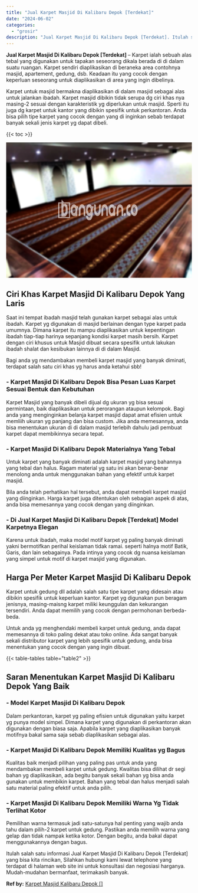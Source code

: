 ```yaml
---
title: "Jual Karpet Masjid Di Kalibaru Depok [Terdekat]"
date: "2024-06-02"
categories: 
  - "grosir"
description: "Jual Karpet Masjid Di Kalibaru Depok [Terdekat]. Itulah salah satu informasi Jual Karpet Masjid Di Kalibaru Depok [Terdekat] yang bisa kita rincikan, Silah..."
---
```


**Jual Karpet Masjid Di Kalibaru Depok \[Terdekat\]** – Karpet ialah sebuah alas tebal yang digunakan untuk tapakan seseorang dikala berada di di dalam suatu ruangan. Karpet sendiri diaplikasikan di beraneka area contohnya masjid, apartement, gedung, dsb. Keadaan itu yang cocok dengan keperluan seseorang untuk diaplikasikan di area yang ingin dibelinya.

Karpet untuk masjid bermakna diaplikasikan di dalam masjid sebagai alas untuk jalankan ibadah. Karpet masjid dibikin tidak serupa dg ciri khas nya masing-2 sesuai dengan karakteristik yg diperlukan untuk masjid. Sperti itu juga dg karpet untuk kantor yang dibikin spesifik untuk perkantoran. Anda bisa pilih tipe karpet yang cocok dengan yang di inginkan sebab terdapat banyak sekali jenis karpet yg dapat dibeli.

{{< toc >}}

![Jual Karpet Masjid Di Kalibaru Depok [Terdekat]](/images/grosir-karpet-murah-71.png)

## Ciri Khas Karpet Masjid Di Kalibaru Depok Yang Laris

Saat ini tempat ibadah masjid telah gunakan karpet sebagai alas untuk ibadah. Karpet yg digunakan di masjid berlainan dengan type karpet pada umumnya. Dimana karpet itu mampu diaplikasikan untuk kepentingan ibadah tiap-tiap harinya sepanjang kondisi karpet masih bersih. Karpet dengan ciri khusus untuk Masjid dibuat secara spesifik untuk lakukan ibadah shalat dan kesibukan lainnya di di dalam Masjid.

Bagi anda yg mendambakan membeli karpet masjid yang banyak diminati, terdapat salah satu ciri khas yg harus anda ketahui sbb!

### \- Karpet Masjid Di Kalibaru Depok Bisa Pesan Luas Karpet Sesuai Bentuk dan Kebutuhan

Karpet Masjid yang banyak dibeli dijual dg ukuran yg bisa sesuai permintaan, baik diaplikasikan untuk perorangan ataupun kelompok. Bagi anda yang menginginkan belanja karpet masjid dapat amat efisien untuk memliih ukuran yg panjang dan bisa custom. Jika anda memesannya, anda bisa menentukan ukuran di di dalam masjid terlebih dahulu jadi pembuat karpet dapat membikinnya secara tepat.

### \- Karpet Masjid Di Kalibaru Depok Materialnya Yang Tebal

Untuk karpet yang banyak diminati adalah karpet masjid yang bahannya yang tebal dan halus. Ragam material yg satu ini akan benar-benar menolong anda untuk menggunakan bahan yang efektif untuk karpet masjid.

Bila anda telah perhatikan hal tersebut, anda dapat membeli karpet masjid yang diinginkan. Harga karpet juga ditentukan oleh sebagian aspek di atas, anda bisa memesannya yang cocok dengan yang diinginkan.

### \- Di Jual Karpet Masjid Di Kalibaru Depok \[Terdekat\] Model Karpetnya Elegan

Karena untuk ibadah, maka model motif karpet yg paling banyak diminati yakni bermotifkan perihal keislaman tidak ramai. seperti halnya motif Batik, Garis, dan lain sebagainya. Pada intinya yang cocok dg nuansa keislaman yang simpel untuk motif di karpet masjid yang digunakan.

## Harga Per Meter Karpet Masjid Di Kalibaru Depok

Karpet untuk gedung dll adalah salah satu tipe karpet yang didesain atau dibikin spesifik untuk keperluan kantor. Karpet yg digunakan pun beragam jenisnya, masing-maisng karpet miliki keunggulan dan kekurangan tersendiri. Anda dapat memilih yang cocok dengan permohonan berbeda-beda.

Untuk anda yg menghendaki membeli karpet untuk gedung, anda dapat memesannya di toko paling dekat atau toko online. Ada sangat banyak sekali distributor karpet yang lebih spesifik untuk gedung, anda bisa menentukan yang cocok dengan yang ingin dibuat.

{{< table-tables table="table2" >}}

## Saran Menentukan Karpet Masjid Di Kalibaru Depok Yang Baik

### \- Model Karpet Masjid Di Kalibaru Depok

Dalam perkantoran, karpet yg paling efisien untuk digunakan yaitu karpet yg punya model simpel. Dimana karpet yang digunakan di perkantoran akan digunakan dengan biasa saja. Apabila karpet yang diaplikasikan banyak motifnya bakal sama saja sebab diaplikasikan sebagai alas.

### \- Karpet Masjid Di Kalibaru Depok Memiliki Kualitas yg Bagus

Kualitas baik menjadi pilihan yang paling pas untuk anda yang mendambakan membeli karpet untuk gedung. Kwalitas bisa dilihat dr segi bahan yg diaplikasikan, ada begitu banyak sekali bahan yg bisa anda gunakan untuk membikin karpet. Bahan yang tebal dan halus menjadi salah satu material paling efektif untuk anda pilih.

### \- Karpet Masjid Di Kalibaru Depok Memiliki Warna Yg Tidak Terlihat Kotor

Pemilihan warna termasuk jadi satu-satunya hal penting yang wajib anda tahu dalam pilih-2 karpet untuk gedung. Pastikan anda memilih warna yang gelap dan tidak nampak ketika kotor. Dengan begitu, anda bakal dapat menggunakannya dengan bagus.

Itulah salah satu informasi Jual Karpet Masjid Di Kalibaru Depok \[Terdekat\] yang bisa kita rincikan, Silahkan hubungi kami lewat telephone yang terdapat di halaman web site ini untuk konsultasi dan negosiasi harganya. Mudah-mudahan bermanfaat, terimakasih banyak.

**Ref by:**  [Karpet Masjid Kalibaru Depok []](https://id.wikipedia.org/wiki/Karpet)
